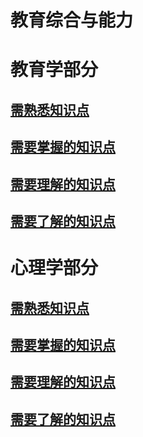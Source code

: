 # 教育综合与能力

# 教育学部分
## [需熟悉知识点](./edu-familiar.md)
## [需要掌握的知识点](./edu-master.md)
## [需要理解的知识点](./edu-comprehend.md)
## [需要了解的知识点](./edu-learn.md)

# 心理学部分
## [需熟悉知识点](./psy-familiar.md)
## [需要掌握的知识点](./psy-master.md)
## [需要理解的知识点](./psy-comprehend.md)
## [需要了解的知识点](./psy-learn.md)